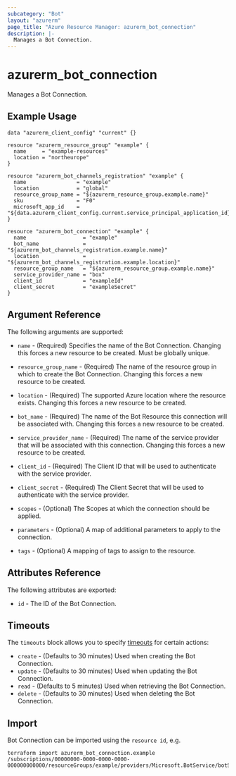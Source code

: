 ```yaml
---
subcategory: "Bot"
layout: "azurerm"
page_title: "Azure Resource Manager: azurerm_bot_connection"
description: |-
  Manages a Bot Connection.
---
```


# azurerm_bot_connection

Manages a Bot Connection.

## Example Usage

```hcl
data "azurerm_client_config" "current" {}

resource "azurerm_resource_group" "example" {
  name     = "example-resources"
  location = "northeurope"
}

resource "azurerm_bot_channels_registration" "example" {
  name                = "example"
  location            = "global"
  resource_group_name = "${azurerm_resource_group.example.name}"
  sku                 = "F0"
  microsoft_app_id    = "${data.azurerm_client_config.current.service_principal_application_id}"
}

resource "azurerm_bot_connection" "example" {
  name                  = "example"
  bot_name              = "${azurerm_bot_channels_registration.example.name}"
  location              = "${azurerm_bot_channels_registration.example.location}"
  resource_group_name   = "${azurerm_resource_group.example.name}"
  service_provider_name = "box"
  client_id             = "exampleId"
  client_secret         = "exampleSecret"
}
```

## Argument Reference

The following arguments are supported:

* `name` - (Required) Specifies the name of the Bot Connection. Changing this forces a new resource to be created. Must be globally unique.

* `resource_group_name` - (Required) The name of the resource group in which to create the Bot Connection. Changing this forces a new resource to be created.

* `location` - (Required) The supported Azure location where the resource exists. Changing this forces a new resource to be created.

* `bot_name` - (Required) The name of the Bot Resource this connection will be associated with. Changing this forces a new resource to be created.

* `service_provider_name` - (Required) The name of the service provider that will be associated with this connection. Changing this forces a new resource to be created.

* `client_id` - (Required) The Client ID that will be used to authenticate with the service provider.

* `client_secret` - (Required) The Client Secret that will be used to authenticate with the service provider.

* `scopes` - (Optional) The Scopes at which the connection should be applied.

* `parameters` - (Optional) A map of additional parameters to apply to the connection.

* `tags` - (Optional) A mapping of tags to assign to the resource.


## Attributes Reference

The following attributes are exported:

* `id` - The ID of the Bot Connection.

## Timeouts

The `timeouts` block allows you to specify [timeouts](https://www.terraform.io/docs/configuration/resources.html#timeouts) for certain actions:

* `create` - (Defaults to 30 minutes) Used when creating the Bot Connection.
* `update` - (Defaults to 30 minutes) Used when updating the Bot Connection.
* `read` - (Defaults to 5 minutes) Used when retrieving the Bot Connection.
* `delete` - (Defaults to 30 minutes) Used when deleting the Bot Connection.

## Import

Bot Connection can be imported using the `resource id`, e.g.

```shell
terraform import azurerm_bot_connection.example /subscriptions/00000000-0000-0000-0000-000000000000/resourceGroups/example/providers/Microsoft.BotService/botServices/example/connections/example
```
